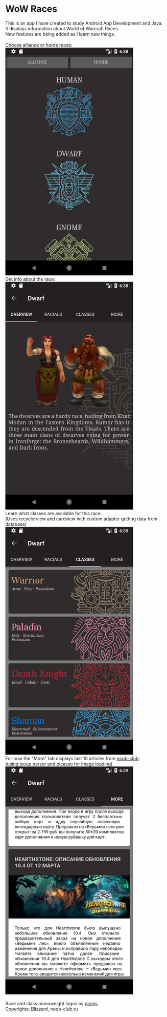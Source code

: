 # WoW Races
This is an app I have created to study Android App Development and Java. <br>
It displays information about World of Warcraft Races. <br>
New features are being added as I learn new things. <br>
<br>
Choose alliance or horde races:<br>
<img src="Screenshot_1521023933.png" width="400"></img><br>
Get info about the race:<br>
<img src="Screenshot_1521023954.png" width="400"></img><br>
Learn what classes are available for this race:<br>
(Uses recyclerview and cardview with custom adapter getting data from database)<br>
<img src="Screenshot_1521023969.png" width="400"></img><br>
For now the "More" tab displays last 10 articles from <a href="http://www.noob-club.ru/">noob-club</a>:<br>
(using jsoup parser and picasso for image loading)<br>
<img src="Screenshot_1521023982.png" width="400"></img><br>
<br>
Race and class monoweight logos by <a href="https://dcmjs.com/">dcmjs</a><br>
Copyrights: Blizzard, noob-club.ru



